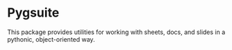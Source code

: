# Pygsuite

This package provides utilities for working with sheets, docs, and slides 
in a pythonic, object-oriented way.
